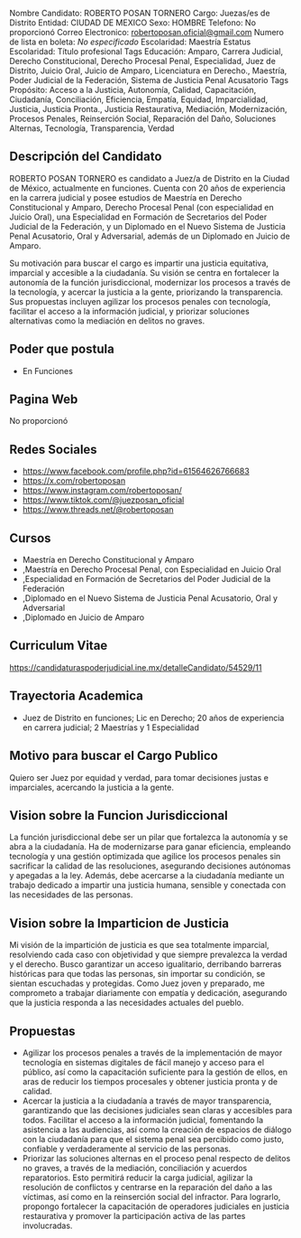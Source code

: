 Nombre Candidato: ROBERTO POSAN TORNERO
Cargo: Juezas/es de Distrito
Entidad: CIUDAD DE MEXICO
Sexo: HOMBRE
Telefono: No proporcionó
Correo Electronico: robertoposan.oficial@gmail.com
Numero de lista en boleta: *No especificado*
Escolaridad: Maestría
Estatus Escolaridad: Título profesional
Tags Educación: Amparo, Carrera Judicial, Derecho Constitucional, Derecho Procesal Penal, Especialidad, Juez de Distrito, Juicio Oral, Juicio de Amparo, Licenciatura en Derecho., Maestría, Poder Judicial de la Federación, Sistema de Justicia Penal Acusatorio
Tags Propósito: Acceso a la Justicia, Autonomía, Calidad, Capacitación, Ciudadanía, Conciliación, Eficiencia, Empatía, Equidad, Imparcialidad, Justicia, Justicia Pronta., Justicia Restaurativa, Mediación, Modernización, Procesos Penales, Reinserción Social, Reparación del Daño, Soluciones Alternas, Tecnología, Transparencia, Verdad


## Descripción del Candidato 

ROBERTO POSAN TORNERO es candidato a Juez/a de Distrito en la Ciudad de México, actualmente en funciones. Cuenta con 20 años de experiencia en la carrera judicial y posee estudios de Maestría en Derecho Constitucional y Amparo, Derecho Procesal Penal (con especialidad en Juicio Oral), una Especialidad en Formación de Secretarios del Poder Judicial de la Federación, y un Diplomado en el Nuevo Sistema de Justicia Penal Acusatorio, Oral y Adversarial, además de un Diplomado en Juicio de Amparo.

Su motivación para buscar el cargo es impartir una justicia equitativa, imparcial y accesible a la ciudadanía. Su visión se centra en fortalecer la autonomía de la función jurisdiccional, modernizar los procesos a través de la tecnología, y acercar la justicia a la gente, priorizando la transparencia. Sus propuestas incluyen agilizar los procesos penales con tecnología, facilitar el acceso a la información judicial, y priorizar soluciones alternativas como la mediación en delitos no graves.


## Poder que postula

- En Funciones


## Pagina Web

No proporcionó


## Redes Sociales

- https://www.facebook.com/profile.php?id=61564626766683
- https://x.com/robertoposan
- https://www.instagram.com/robertoposan/
- https://www.tiktok.com/@juezposan_oficial
- https://www.threads.net/@robertoposan


## Cursos

- Maestría en Derecho Constitucional y Amparo
- ,Maestría en Derecho Procesal Penal, con Especialidad en Juicio Oral
- ,Especialidad en Formación de Secretarios del Poder Judicial de la Federación
- ,Diplomado en el Nuevo Sistema de Justicia Penal Acusatorio, Oral y Adversarial
- ,Diplomado en Juicio de Amparo


## Curriculum Vitae

https://candidaturaspoderjudicial.ine.mx/detalleCandidato/54529/11


## Trayectoria Academica

- Juez de Distrito en funciones; Lic en Derecho; 20 años de experiencia en carrera judicial; 2 Maestrías y 1 Especialidad


## Motivo para buscar el Cargo Publico

Quiero ser Juez por equidad y verdad, para tomar decisiones justas e imparciales, acercando la justicia a la gente.


## Vision sobre la Funcion Jurisdiccional

La función jurisdiccional debe ser un pilar que fortalezca la autonomía y se abra a la ciudadanía. Ha de modernizarse para ganar eficiencia, empleando tecnología y una gestión optimizada que agilice los procesos penales sin sacrificar la calidad de las resoluciones, asegurando decisiones autónomas y apegadas a la ley. Además, debe acercarse a la ciudadanía mediante un trabajo dedicado a impartir una justicia humana, sensible y conectada con las necesidades de las personas.


## Vision sobre la Imparticion de Justicia

Mi visión de la impartición de justicia es que sea totalmente imparcial, resolviendo cada caso con objetividad y que siempre prevalezca la verdad y el derecho. Busco garantizar un acceso igualitario, derribando barreras históricas para que todas las personas, sin importar su condición, se sientan escuchadas y protegidas. Como Juez joven y preparado, me comprometo a trabajar diariamente con empatía y dedicación, asegurando que la justicia responda a las necesidades actuales del pueblo.


## Propuestas

- Agilizar los procesos penales a través de la implementación de mayor tecnología en sistemas digitales de fácil manejo y acceso para el público, así como la capacitación suficiente para la gestión de ellos, en aras de reducir los tiempos procesales y obtener justicia pronta y de calidad.
- Acercar la justicia a la ciudadanía a través de mayor transparencia, garantizando que las decisiones judiciales sean claras y accesibles para todos. Facilitar el acceso a la información judicial, fomentando la asistencia a las audiencias, así como la creación de espacios de diálogo con la ciudadanía para que el sistema penal sea percibido como justo, confiable y verdaderamente al servicio de las personas.
- Priorizar las soluciones alternas en el proceso penal respecto de delitos no graves, a través de la mediación, conciliación y acuerdos reparatorios. Esto permitirá reducir la carga judicial, agilizar la resolución de conflictos y centrarse en la reparación del daño a las víctimas, así como en la reinserción social del infractor. Para lograrlo, propongo fortalecer la capacitación de operadores judiciales en justicia restaurativa y promover la participación activa de las partes involucradas.

